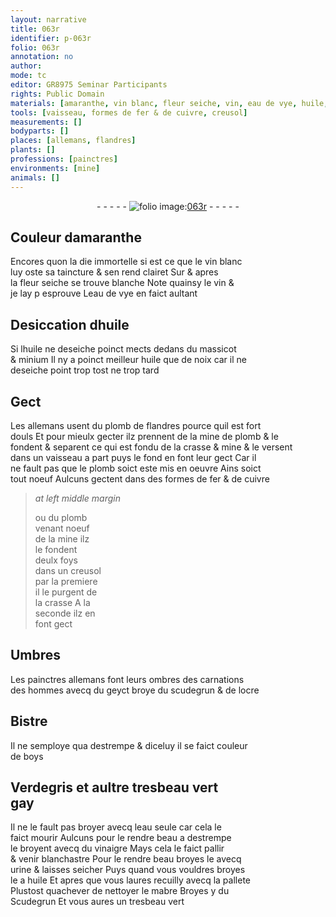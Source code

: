 ```yaml
---
layout: narrative
title: 063r
identifier: p-063r
folio: 063r
annotation: no
author:
mode: tc
editor: GR8975 Seminar Participants
rights: Public Domain
materials: [amaranthe, vin blanc, fleur seiche, vin, eau de vye, huile, massicot, minium, huile que de noix, plomb de flandres, mine de plomb, crasse, mine, plomb, fer, cuivre, geyct, scudegrun, ocre, Bistre, boys, Verdegris, eau, vinaigre, urine, mabre, Scudegrun]
tools: [vaisseau, formes de fer & de cuivre, creusol]
measurements: []
bodyparts: []
places: [allemans, flandres]
plants: []
professions: [painctres]
environments: [mine]
animals: []
---
```


<div class="folio" align="center">- - - - - <a href="http://gallica.bnf.fr/ark:/12148/btv1b10500001g/f131.image" target="_blank"><img src="https://cu-mkp.github.io/2017-workshop-edition/assets/photo-icon.png" alt="folio image: " style="display:inline-block; margin-bottom:-3px;"/>063r</a> - - - - - </div>  
  

## Couleur d<span class="m">amaranthe</span>

 
Encores quon la die immortelle si est ce que le <span class="m">vin blanc</span><br/> luy oste sa taincture & sen rend clairet <span class="del">Sur</span> & apres<br/> la <span class="m">fleur seiche</span> se trouve blanche Note quainsy le <span class="m">vin</span> &<br/> je lay <span class="del">p</span> esprouve L<span class="m">eau de vye</span> en faict aultant
 
 
  

## Desiccation d<span class="m">huile</span>

 
Si l<span class="m">huile</span> ne deseiche poinct mects dedans du <span class="m">massicot</span><br/> & <span class="m">minium</span> Il ny a poinct meilleur <span class="m">huile que de noix</span> car il ne<br/> deseiche point trop tost ne trop tard
 
 
  

## Gect

 
Les <span class="pl">allemans</span> usent du <span class="m">plomb de <span class="pl">flandres</span></span> pource quil est fort<br/> douls Et pour mieulx gecter ilz prennent de la <span class="m">mine de plomb</span> & le<br/> fondent & separent ce qui est fondu de la <span class="m">crasse</span> & <span class="m">mine</span> & le versent<br/> dans un <span class="tl">vaisseau</span> a part puys <span class="del">le fond</span> en font leur gect Car il<br/> ne fault pas que le <span class="m">plomb</span> soict este mis en oeuvre Ains soict<br/> tout noeuf Aulcuns gectent dans des <span class="tl">formes de <span class="m">fer</span> & de <span class="m">cuivre</span></span>
 
> *at left middle margin*
> 
> 
>   ou du <span class="m">plomb</span><br/> venant noeuf<br/> de la <span class="env">mine</span> ilz<br/> le fondent<br/> deulx foys<br/> dans un <span class="tl">creusol</span><br/> par la premiere<br/> il le purgent de<br/> la <span class="m">crasse</span> A la<br/> seconde ilz <span class="del">en</span><br/> font gect
 
 
  

## Umbres

 
Les <span class="pro">painctres</span> <span class="pl">allemans</span> font leurs ombres des carnations<br/> des hommes avecq du <span class="m">geyct</span> broye du <span class="m">scudegrun</span> & de l<span class="m">ocre</span>
 
 
  

## <span class="m">Bistre</span>

 
Il ne semploye qua destrempe & diceluy il se faict couleur<br/> de <span class="m">boys</span>
 
 
  

## <span class="m">Verdegris</span> et aultre tresbeau vert<br/> gay

 
Il ne le fault pas broyer avecq l<span class="m">eau</span> seule car cela le<br/> faict mourir Aulcuns pour le rendre beau a destrempe<br/> le broyent avecq du <span class="m">vinaigre</span> Mays cela le faict pallir<br/> & venir blanchastre Pour le rendre beau broyes le avecq<br/> <span class="m">urine</span> & laisses seicher Puys quand vous vouldres broyes<br/> le a <span class="m">huile</span> Et apres que vous laures recuilly avecq la pallete<br/> Plustost quachever de nettoyer le <span class="m">mabre</span> Broyes y du<br/> <span class="m">Scudegrun</span> Et vous aures un tresbeau vert
 

